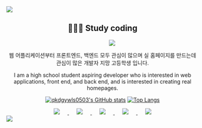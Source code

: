<div>
<img src="https://capsule-render.vercel.app/api?type=wave&color=auto&height=300&section=header&text=HJ's_GitBLOG!&fontSize=90" /> 
</div>

<div align=center>

## 👩🏻‍💻 Study coding

<img src="https://hits.seeyoufarm.com/api/count/incr/badge.svg?url=https%3A%2F%2Fgithub.com%2Fqkdgywls0503%2Fhit-counter&count_bg=%23A192AC&title_bg=%23E9A5A5&icon=github.svg&icon_color=%23FFF7F7&title=hits&edge_flat=false" style="margin-left : 50px" />

웹 어플리케이션부터 프론트엔드, 백엔드 모두 관심이 많으며 실 홈페이지를 만드는데 관심이 많은 개발자 지망 고등학생 입니다.

I am a high school student aspiring developer who is interested in web applications, front end, and back end, and is interested in creating real homepages.

</div>
<div align=center>

[![qkdgywls0503's GitHub stats](https://github-readme-stats.vercel.app/api?username=qkdgywls0503&show_icons=true&theme=dracula)](https://github.com/qkdgywls0503/github-readme-stats) 
[![Top Langs](https://github-readme-stats.vercel.app/api/top-langs/?username=qkdgywls0503&layout=compact&show_icons=true&theme=dracula)](https://github.com/qkdgywls0503/github-readme-stats)
	
<a href="https://github.com/qkdgywls0503/">
    <img src="https://img.shields.io/github/followers/qkdgywls0503?style=social" style="height : auto; margin-left : 20px; margin-right : 20px;"/>
</a>
		
<a href="https://www.youtube.com/channel/UCr5VGXtgjVRWQIDBv7fHe8Q">
    <img src="https://img.shields.io/badge/Youtube-ff0000?style=flat-square&logo=youtube&link=https://www.youtube.com/channel/UCr5VGXtgjVRWQIDBv7fHe8Q" style="height : auto; margin-left : 20px; margin-right : 20px;"/>
</a>

<a href="https://www.facebook.com/Hj0503/">
    <img src="https://img.shields.io/badge/facebook-1877f2?style=flat-square&logo=facebook&logoColor=white&link=https://www.facebook.com/Hj0503/" style="height : auto; margin-left : 20px; margin-right : 20px;"/>
</a>

<a href="https://www.instagram.com/b_nijoyh/">
    <img src="http://img.shields.io/badge/-Instagram-purple?style=flat&logo=Instagram&link=https://www.instagram.com/b_nijoyh/" style="height : auto; margin-left : 20px; margin-right : 20px;"/>
</a>

<a href="mailto:nijoyh0503@gmail.com">
    <img src="https://img.shields.io/badge/Gmail-d14836?style=flat-square&logo=Gmail&logoColor=white&link=mailto:nijoyh0503@gmail.com" style="height : auto; margin-left : 20px; margin-right : 20px;"/>
</a>

</div>

<img src="https://capsule-render.vercel.app/api?type=wave&color=auto&height=300&section=footer" />
